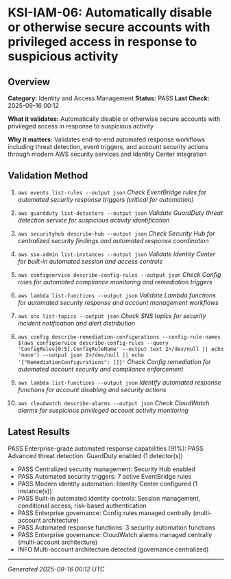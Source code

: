# KSI-IAM-06: Automatically disable or otherwise secure accounts with privileged access in response to suspicious activity

## Overview

**Category:** Identity and Access Management
**Status:** PASS
**Last Check:** 2025-09-16 00:12

**What it validates:** Automatically disable or otherwise secure accounts with privileged access in response to suspicious activity

**Why it matters:** Validates end-to-end automated response workflows including threat detection, event triggers, and account security actions through modern AWS security services and Identity Center integration

## Validation Method

1. `aws events list-rules --output json`
   *Check EventBridge rules for automated security response triggers (critical for automation)*

2. `aws guardduty list-detectors --output json`
   *Validate GuardDuty threat detection service for suspicious activity identification*

3. `aws securityhub describe-hub --output json`
   *Check Security Hub for centralized security findings and automated response coordination*

4. `aws sso-admin list-instances --output json`
   *Validate Identity Center for built-in automated session and access controls*

5. `aws configservice describe-config-rules --output json`
   *Check Config rules for automated compliance monitoring and remediation triggers*

6. `aws lambda list-functions --output json`
   *Validate Lambda functions for automated security response and account management workflows*

7. `aws sns list-topics --output json`
   *Check SNS topics for security incident notification and alert distribution*

8. `aws config describe-remediation-configurations --config-rule-names $(aws configservice describe-config-rules --query 'ConfigRules[0:5].ConfigRuleName' --output text 2>/dev/null || echo 'none') --output json 2>/dev/null || echo '{"RemediationConfigurations": []}'`
   *Check Config remediation for automated account security and compliance enforcement*

9. `aws lambda list-functions --output json`
   *Identify automated response functions for account disabling and security actions*

10. `aws cloudwatch describe-alarms --output json`
   *Check CloudWatch alarms for suspicious privileged account activity monitoring*

## Latest Results

PASS Enterprise-grade automated response capabilities (91%): PASS Advanced threat detection: GuardDuty enabled (1 detector(s))
- PASS Centralized security management: Security Hub enabled
- PASS Automated security triggers: 7 active EventBridge rules
- PASS Modern identity automation: Identity Center configured (1 instance(s))
- PASS Built-in automated identity controls: Session management, conditional access, risk-based authentication
- PASS Enterprise governance: Config rules managed centrally (multi-account architecture)
- PASS Automated response functions: 3 security automation functions
- PASS Enterprise governance: CloudWatch alarms managed centrally (multi-account architecture)
- INFO Multi-account architecture detected (governance centralized)

---
*Generated 2025-09-16 00:12 UTC*